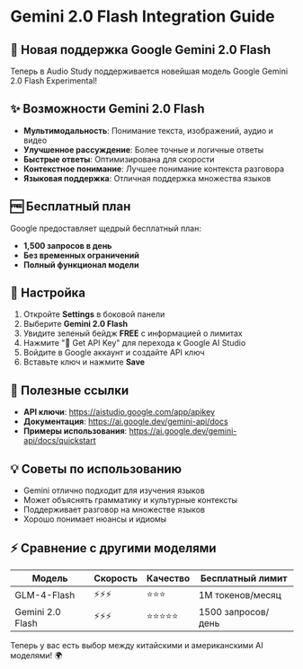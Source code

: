 # Gemini 2.0 Flash Integration Guide

## 🚀 Новая поддержка Google Gemini 2.0 Flash

Теперь в Audio Study поддерживается новейшая модель Google Gemini 2.0 Flash Experimental! 

## ✨ Возможности Gemini 2.0 Flash

- **Мультимодальность**: Понимание текста, изображений, аудио и видео
- **Улучшенное рассуждение**: Более точные и логичные ответы
- **Быстрые ответы**: Оптимизирована для скорости
- **Контекстное понимание**: Лучшее понимание контекста разговора
- **Языковая поддержка**: Отличная поддержка множества языков

## 🆓 Бесплатный план

Google предоставляет щедрый бесплатный план:
- **1,500 запросов в день**
- **Без временных ограничений**
- **Полный функционал модели**

## 🔧 Настройка

1. Откройте **Settings** в боковой панели
2. Выберите **Gemini 2.0 Flash**
3. Увидите зеленый бейдж **FREE** с информацией о лимитах
4. Нажмите "🔑 Get API Key" для перехода к Google AI Studio
5. Войдите в Google аккаунт и создайте API ключ
6. Вставьте ключ и нажмите **Save**

## 🔗 Полезные ссылки

- **API ключи**: https://aistudio.google.com/app/apikey
- **Документация**: https://ai.google.dev/gemini-api/docs
- **Примеры использования**: https://ai.google.dev/gemini-api/docs/quickstart

## 💡 Советы по использованию

- Gemini отлично подходит для изучения языков
- Может объяснять грамматику и культурные контексты
- Поддерживает разговор на множестве языков
- Хорошо понимает нюансы и идиомы

## ⚡ Сравнение с другими моделями

| Модель | Скорость | Качество | Бесплатный лимит |
|--------|----------|----------|------------------|
| GLM-4-Flash | ⚡⚡⚡ | ⭐⭐⭐ | 1M токенов/месяц |
| Gemini 2.0 Flash | ⚡⚡⚡ | ⭐⭐⭐⭐⭐ | 1500 запросов/день |

Теперь у вас есть выбор между китайскими и американскими AI моделями! 🌍
